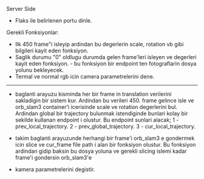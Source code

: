 Server Side

- Flaks ile belirlenen portu dinle. 

Gerekli Fonksiyonlar:

 - Ilk 450 frame"i isleyip ardindan bu degerlerin scale, rotation vb gibi bilgileri kayit eden fonksiyon.
 - Saglik durumu "0" oldlugu durumda gelen frame'leri isleyen ve degerleri kayit eden fonksiyon. - bu fonksiyon bir endpoint ten fotograflarin dosya yolunu bekleyecek.
 - Termal ve normal rgb icin camera parametrelerini dene.



--- 


- baglanti arayuzu kisminda her bir frame in translation verilerini sakladigin bir sistem kur. Ardindan bu verileri 450. frame gelince isle ve orb_slam3 container'i icerisinde scale ve rotation degerlerini bul. Ardindan global bir trajectory bulunmak istendiginde bunlari kolay bir sekilde kullanan endpoint i olustur. Bu endpoint sunlari alacak; 
1 - prev_local_trajectory.
2 - prev_global_trajectory.
3 - cur_local_trajectory.

- takim baglanti arayuzunde herhangi bir frame'i orb_slam3 e gondermek icin slice ve cur_frame file path i alan bir fonksiyon olustur. Bu fonksiyon ardindan gidip baksin bu dosya yoluna ve gerekli slicing islemi kadar frame'i gondersin orb_slam3'e

- kamera parametrelerini degistir.